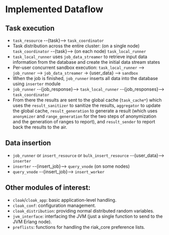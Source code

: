 # Implemented Dataflow

## Task execution
  * `task_resource` --{task}--> `task_coordinator`
  * Task distribution across the entire cluster: (on a single node) `task_coordinator` --{task}--> (on each node) `task_local_runner`
  * `task_local_runner` uses `job_data_streamer` to retrieve input data information from the database and create the initial data stream states
  * Per-user concurrent sandbox execution: `task_local_runner` --> `job_runner` --> `job_data_streamer` -> {user_data} --> `sandbox`
  * When the job is finished, `job_runner` inserts all data into the database using `inserter` module
  * `job_runner` --{job_response}--> `task_local_runner` --{job_responses}--> `task_coordinator`
  * From there the results are sent to the global cache (`task_cache*`) which uses the `result_sanitizer` to sanitize the results, `aggregator` to update the global cache, `result_generation` to generate a result (which uses `anonymizer` and `range_generation` for the two steps of anonymization and the generation of ranges to report), and `result_sender` to report back the results to the air.

## Data insertion
  * `job_runner` or `insert_resource` or `bulk_insert_resource` --{user_data}--> `inserter`
  * `inserter` --{insert_job}--> `query_vnode` (on some nodes)
  * `query_vnode` --{insert_job}--> `insert_worker`

## Other modules of interest:
  * `cloak`/`cloak_app`:  basic application-level handling.
  * `cloak_conf`:  configuration management.
  * `cloak_distribution`:  providing normal distributed random variables.
  * `jvm_interface`:  interfacing the JVM (just a single function to send to the JVM Erlang node).
  * `preflists`:  functions for handling the riak_core preference lists.
